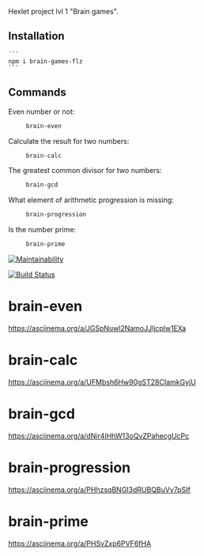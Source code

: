 
Hexlet project lvl 1 "Brain games".

## Installation

    ```
    npm i brain-games-flz
    ```

## Commands
 
   Even number or not:
   ```sh
        brain-even 
   ```
   Calculate the result for two numbers:
   ```sh     
        brain-calc
   ```     

   The greatest common divisor for two numbers:
   ```sh
        brain-gcd
   ```     

   What element of arithmetic progression is missing:
   ```sh
        brain-progression
   ```     

   Is the number prime:
   ```sh
        brain-prime 
   ```     

[![Maintainability](https://api.codeclimate.com/v1/badges/4a80466527da7cc3aff9/maintainability)](https://codeclimate.com/github/floydezus/project-lvl1-s486/maintainability)

[![Build Status](https://travis-ci.org/floydezus/project-lvl1-s486.svg?branch=master)](https://travis-ci.org/floydezus/project-lvl1-s486)

# brain-even
https://asciinema.org/a/JGSpNuwl2NamoJJljcplw1EXa

# brain-calc
https://asciinema.org/a/UFMbsh6Hw90gST28CIamkGyjU

# brain-gcd
https://asciinema.org/a/dNir4IHhW13oQvZPahecgUcPc

# brain-progression
https://asciinema.org/a/PHhzsqBNGI3dRUBQBuVv7pSIf

# brain-prime
https://asciinema.org/a/PHSvZxp6PVF6fHA
